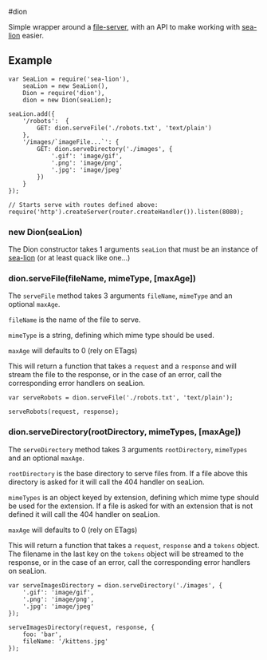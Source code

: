 #dion

Simple wrapper around a [file-server](https://www.npmjs.com/package/file-server), with an API to make working with [sea-lion](https://www.npmjs.com/package/sea-lion) easier.


## Example

    var SeaLion = require('sea-lion'),
        seaLion = new SeaLion(),
        Dion = require('dion'),
        dion = new Dion(seaLion);

    seaLion.add({
        '/robots':  {
            GET: dion.serveFile('./robots.txt', 'text/plain')
        },
        '/images/`imageFile...`': {
            GET: dion.serveDirectory('./images', {
                '.gif': 'image/gif',
                '.png': 'image/png',
                '.jpg': 'image/jpeg'
            })
        }
    });

    // Starts serve with routes defined above:
    require('http').createServer(router.createHandler()).listen(8080);



### new Dion(seaLion)

The Dion constructor takes 1 arguments `seaLion` that must be an instance of [sea-lion](https://www.npmjs.com/package/sea-lion) (or at least quack like one...)

### dion.serveFile(fileName, mimeType, [maxAge])

The `serveFile` method takes 3 arguments `fileName`, `mimeType` and an optional `maxAge`.

`fileName` is the name of the file to serve.

`mimeType` is a string, defining which mime type should be used.

`maxAge` will defaults to 0 (rely on ETags)

This will return a function that takes a `request` and a `response` and will stream the file to the response, or in the case of an error, call the corresponding error handlers on seaLion.

    var serveRobots = dion.serveFile('./robots.txt', 'text/plain');

    serveRobots(request, response);


### dion.serveDirectory(rootDirectory, mimeTypes, [maxAge])

The `serveDirectory` method takes 3 arguments `rootDirectory`, `mimeTypes` and an optional `maxAge`.

`rootDirectory` is the base directory to serve files from. If a file above this directory is asked for it will call the 404 handler on seaLion.

`mimeTypes` is an object keyed by extension, defining which mime type should be used for the extension. If a file is asked for with an extension that is not defined  it will call the 404 handler on seaLion.

`maxAge` will defaults to 0 (rely on ETags)

This will return a function that takes a `request`, `response` and a `tokens` object. The filename in the last key on the `tokens` object will be streamed to the response, or in the case of an error, call the corresponding error handlers on seaLion.

    var serveImagesDirectory = dion.serveDirectory('./images', {
        '.gif': 'image/gif',
        '.png': 'image/png',
        '.jpg': 'image/jpeg'
    });

    serveImagesDirectory(request, response, {
        foo: 'bar',
        fileName: '/kittens.jpg'
    });
